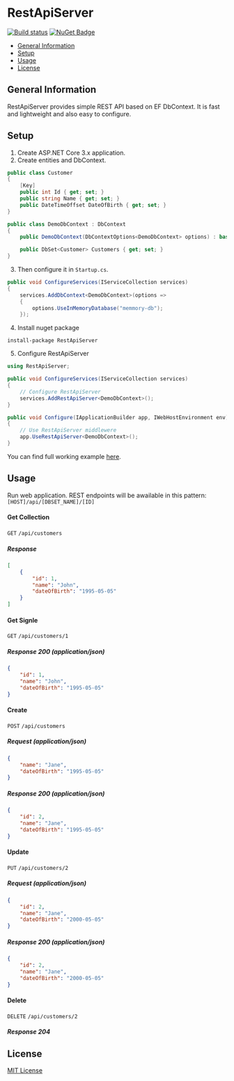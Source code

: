 # RestApiServer
[![Build status](https://ci.appveyor.com/api/projects/status/uwt8yymsd9gcv8rt/branch/master?svg=true)](https://ci.appveyor.com/project/arkoc/restapiserver/branch/master)
[![NuGet Badge](https://buildstats.info/nuget/RestApiServer)](https://www.nuget.org/packages/RestApiServer/)

+ [General Information](#general-information)
+ [Setup](#setup)
+ [Usage](#usage)
+ [License](#license)

## General Information
RestApiServer provides simple REST API based on EF DbContext. It is fast and lightweight and also easy to configure.

## Setup
1. Create ASP.NET Core 3.x application.
2. Create entities and DbContext.
```c#
public class Customer
{
    [Key]
    public int Id { get; set; }
    public string Name { get; set; }
    public DateTimeOffset DateOfBirth { get; set; }
}

public class DemoDbContext : DbContext
{
    public DemoDbContext(DbContextOptions<DemoDbContext> options) : base(options){}

    public DbSet<Customer> Customers { get; set; }
}
```
3. Then configure it in `Startup.cs`.

```c#
public void ConfigureServices(IServiceCollection services)
{
    services.AddDbContext<DemoDbContext>(options =>
    {
        options.UseInMemoryDatabase("memmory-db");
    });
```

4. Install nuget package 
```
install-package RestApiServer
```

5. Configure RestApiServer
```c#
using RestApiServer;
```

```c#
public void ConfigureServices(IServiceCollection services)
{
    // Configure RestApiServer
    services.AddRestApiServer<DemoDbContext>();
}

public void Configure(IApplicationBuilder app, IWebHostEnvironment env)
{
    // Use RestApiServer middlewere
    app.UseRestApiServer<DemoDbContext>();
}
```

You can find full working example [here](https://github.com/Coderantine/RestApiServer/tree/master/src/RestApiServer.Demo).

## Usage
Run web application. REST endpoints will be awailable in this pattern:
`[HOST]/api/[DBSET_NAME]/[ID]`

#### Get Collection
`GET` `/api/customers`

##### Response  
```json
[
    {
        "id": 1,
        "name": "John",
        "dateOfBirth": "1995-05-05"
    }
]
```

#### Get Signle
`GET` `/api/customers/1`

##### Response 200 (application/json)
```json
{
    "id": 1,
    "name": "John",
    "dateOfBirth": "1995-05-05"
}
```

#### Create
`POST` `/api/customers`

##### Request (application/json)
```json
{
    "name": "Jane",
    "dateOfBirth": "1995-05-05"
}
```

##### Response 200 (application/json)
```json
{
    "id": 2,
    "name": "Jane",
    "dateOfBirth": "1995-05-05"
}
```

#### Update
`PUT` `/api/customers/2`

##### Request (application/json)
```json
{
    "id": 2,
    "name": "Jane",
    "dateOfBirth": "2000-05-05"
}
```

##### Response 200 (application/json)
```json
{
    "id": 2,
    "name": "Jane",
    "dateOfBirth": "2000-05-05"
}
```

#### Delete
`DELETE` `/api/customers/2`

##### Response 204

## License
[MIT License](https://github.com/Coderantine/RestApiServer/blob/master/LICENSE)
